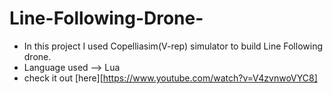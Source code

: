 # Line-Following-Drone-

- In this project I used Copelliasim(V-rep) simulator to build Line Following drone.
- Language used --> Lua
- check it out [here][https://www.youtube.com/watch?v=V4zvnwoVYC8]

